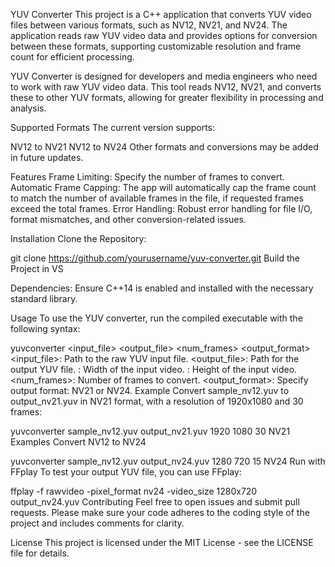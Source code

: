 YUV Converter
This project is a C++ application that converts YUV video files between various formats, such as NV12, NV21, and NV24. The application reads raw YUV video data and provides options for conversion between these formats, supporting customizable resolution and frame count for efficient processing.

YUV Converter is designed for developers and media engineers who need to work with raw YUV video data. This tool reads NV12, NV21, and converts these to other YUV formats, allowing for greater flexibility in processing and analysis.

Supported Formats
The current version supports:

NV12 to NV21
NV12 to NV24
Other formats and conversions may be added in future updates.

Features
Frame Limiting: Specify the number of frames to convert.
Automatic Frame Capping: The app will automatically cap the frame count to match the number of available frames in the file, if requested frames exceed the total frames.
Error Handling: Robust error handling for file I/O, format mismatches, and other conversion-related issues.

Installation
Clone the Repository:

git clone https://github.com/yourusername/yuv-converter.git
Build the Project in VS

Dependencies: Ensure C++14 is enabled and installed with the necessary standard library.

Usage
To use the YUV converter, run the compiled executable with the following syntax:

yuvconverter <input_file> <output_file> <width> <height> <num_frames> <output_format>
<input_file>: Path to the raw YUV input file.
<output_file>: Path for the output YUV file.
<width>: Width of the input video.
<height>: Height of the input video.
<num_frames>: Number of frames to convert.
<output_format>: Specify output format: NV21 or NV24.
Example
Convert sample_nv12.yuv to output_nv21.yuv in NV21 format, with a resolution of 1920x1080 and 30 frames:

yuvconverter sample_nv12.yuv output_nv21.yuv 1920 1080 30 NV21
Examples
Convert NV12 to NV24

yuvconverter sample_nv12.yuv output_nv24.yuv 1280 720 15 NV24
Run with FFplay
To test your output YUV file, you can use FFplay:


ffplay -f rawvideo -pixel_format nv24 -video_size 1280x720 output_nv24.yuv
Contributing
Feel free to open issues and submit pull requests. Please make sure your code adheres to the coding style of the project and includes comments for clarity.

License
This project is licensed under the MIT License - see the LICENSE file for details.

